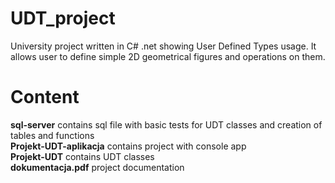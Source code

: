 # UDT_project
University project written in C# .net showing User Defined Types usage. It allows user to define simple 2D geometrical figures and operations on them. </p>

# Content
**sql-server** contains sql file with basic tests for UDT classes and creation of tables and functions  <br />
**Projekt-UDT-aplikacja** contains project with console app  <br />
**Projekt-UDT** contains UDT classes  <br />
**dokumentacja.pdf** project documentation <br />

